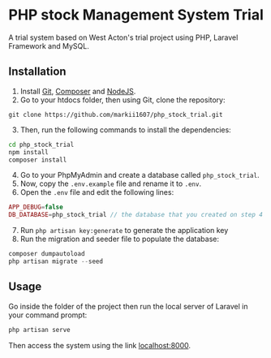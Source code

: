 
# PHP stock Management System Trial

A trial system based on West Acton's trial project using PHP, Laravel Framework and MySQL.

## Installation

1. Install [Git](https://git-scm.com/), [Composer](https://getcomposer.org/download/) and [NodeJS](https://nodejs.org/en/download/). 
2. Go to your htdocs folder, then using Git, clone the repository:

```git
git clone https://github.com/markii1607/php_stock_trial.git
```
3. Then, run the following commands to install the dependencies:
```bash
cd php_stock_trial
npm install
composer install
```
4. Go to your PhpMyAdmin and create a database called `php_stock_trial`.
5. Now, copy the `.env.example` file and rename it to `.env`.
6. Open the `.env` file and edit the following lines:
```php
APP_DEBUG=false
DB_DATABASE=php_stock_trial // the database that you created on step 4
```
7. Run `php artisan key:generate` to generate the application key
8. Run the migration and seeder file to populate the database:
```php
composer dumpautoload
php artisan migrate --seed
```

## Usage
Go inside the folder of the project then run the local server of Laravel in your command prompt:
```php
php artisan serve
```

Then access the system using the link [localhost:8000](localhost:8000).